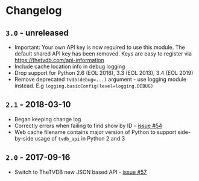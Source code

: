 # Changelog

## `3.0` - unreleased

- Important: Your own API key is now required to use this module. The default shared API key has been removed.
  Keys are easy to register via https://thetvdb.com/api-information
- Include cache location info in debug logging
- Drop support for Python 2.6 (EOL 2016), 3.3 (EOL 2013), 3.4 (EOL 2019)
- Remove deprecated `Tvdb(debug=...)` argument - use logging module instead.
  E.g `logging.basicConfig(level=logging.DEBUG)`

## `2.1` - 2018-03-10

- Began keeping change log
- Correctly errors when failing to find show by ID -
  [issue #54](https://github.com/dbr/tvdb_api/issues/54)
- Web cache filename contains major version of Python to support
  side-by-side usage of `tvdb_api` in Python 2 and 3

## `2.0` - 2017-09-16

- Switch to TheTVDB new JSON based API -
  [issue #57](https://github.com/dbr/tvdb_api/issues/57)
